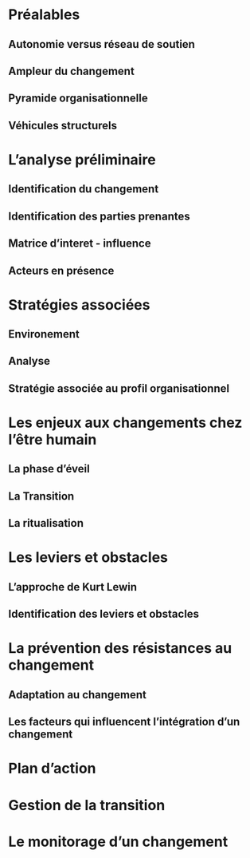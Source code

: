 # Préalables

## Autonomie versus réseau de soutien

## Ampleur du changement

## Pyramide organisationnelle

## Véhicules structurels

# L’analyse préliminaire

## Identification du changement

## Identification des parties prenantes

## Matrice d’interet - influence

## Acteurs en présence

# Stratégies associées

## Environement

## Analyse

## Stratégie associée au profil organisationnel

# Les enjeux aux changements chez l’être humain

## La phase d’éveil

## La Transition

## La ritualisation

# Les leviers et obstacles

## L’approche de Kurt Lewin

## Identification des leviers et obstacles

# La prévention des résistances au changement

## Adaptation  au changement

## Les facteurs qui influencent l’intégration d’un changement

# Plan d’action

# Gestion de la transition

# Le monitorage d’un changement



